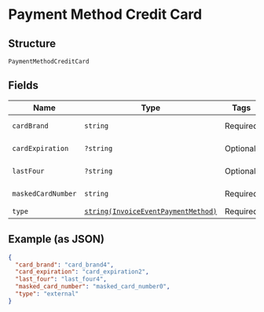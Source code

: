 
# Payment Method Credit Card

## Structure

`PaymentMethodCreditCard`

## Fields

| Name | Type | Tags | Description | Getter | Setter |
|  --- | --- | --- | --- | --- | --- |
| `cardBrand` | `string` | Required | - | getCardBrand(): string | setCardBrand(string cardBrand): void |
| `cardExpiration` | `?string` | Optional | - | getCardExpiration(): ?string | setCardExpiration(?string cardExpiration): void |
| `lastFour` | `?string` | Optional | - | getLastFour(): ?string | setLastFour(?string lastFour): void |
| `maskedCardNumber` | `string` | Required | - | getMaskedCardNumber(): string | setMaskedCardNumber(string maskedCardNumber): void |
| `type` | [`string(InvoiceEventPaymentMethod)`](../../doc/models/invoice-event-payment-method.md) | Required | - | getType(): string | setType(string type): void |

## Example (as JSON)

```json
{
  "card_brand": "card_brand4",
  "card_expiration": "card_expiration2",
  "last_four": "last_four4",
  "masked_card_number": "masked_card_number0",
  "type": "external"
}
```

